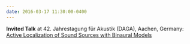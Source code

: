 ```yaml
---
date: 2016-03-17 11:30:00-0400
---
```


<b>Invited Talk</b> at 42. Jahrestagung für Akustik (DAGA), Aachen, Germany: <a href="{{ '/assets/pdf/slides/daga-2016.pdf' | prepend: site.baseurl }}" target="_blank">Active Localization of Sound Sources
with Binaural Models</a>
